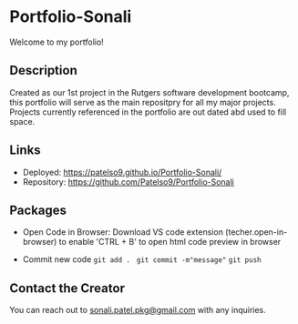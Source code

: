 # Portfolio-Sonali

Welcome to my portfolio! 

## Description

Created as our 1st project in the Rutgers software development bootcamp, this portfolio will serve as the main repositpry for all my major projects. 
Projects currently referenced in the portfolio are out dated abd used to fill space. 

## Links

* Deployed: https://patelso9.github.io/Portfolio-Sonali/
* Repository: https://github.com/Patelso9/Portfolio-Sonali

## Packages

* Open Code in Browser: Download VS code extension (techer.open-in-browser) to enable 'CTRL + B' to open html code preview in browser

* Commit new code
``` git add . ```
``` git commit -m"message"```
``` git push ```


## Contact the Creator

You can reach out to sonali.patel.pkg@gmail.com with any inquiries. 

